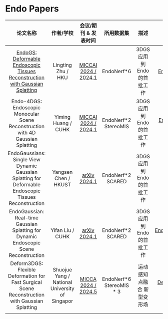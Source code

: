 # Endo Papers

|                           论文名称                           |                    作者/学校                    |                   会议/期刊 & 发表时间                    |        所用数据集        |           描述            |                            Github                            |
| :----------------------------------------------------------: | :---------------------------------------------: | :-------------------------------------------------------: | :----------------------: | :-----------------------: | :----------------------------------------------------------: |
| [EndoGS: Deformable Endoscopic Tissues Reconstruction with Gaussian Splatting](./Endo/EndoGS.md) |               Lingting Zhu / HKU                | [MICCAI 2024 /  2024.1](https://arxiv.org/abs/2401.11535) |        EndoNerf*6        | 3DGS应用到Endo的首批工作  |      [EndoGS 106](https://github.com/HKU-MedAI/EndoGS)       |
| Endo-4DGS: Endoscopic Monocular Scene Reconstruction with 4D Gaussian Splatting |               Yiming Huang / CUHK               | [MICCAI 2024 /  2024.1](https://arxiv.org/abs/2401.16416) |   EndoNerf*2 StereoMIS   | 3DGS应用到Endo的首批工作  |   [Endo-4DGS 38](https://github.com/lastbasket/Endo-4DGS)    |
| EndoGaussians: Single View Dynamic Gaussian Splatting for Deformable Endoscopic Tissues Reconstruction |              Yangsen Chen / HKUST               |     [arXiv 2024.1](https://arxiv.org/abs/2401.13352)      |   EndoNerf*2   SCARED    | 3DGS应用到Endo的首批工作  |                              -                               |
| EndoGaussian: Real-time Gaussian Splatting for Dynamic Endoscopic Scene Reconstruction |                Yifan Liu / CUHK                 |     [arXiv 2024.1](https://arxiv.org/abs/2401.12561)      |   EndoNerf*2   SCARED    | 3DGS应用到Endo的首批工作  | [EndoGaussians 106](https://github.com/CUHK-AIM-Group/EndoGaussian) |
| Deform3DGS: Flexible Deformation for Fast Surgical Scene Reconstruction with Gaussian Splatting | Shuojue Yang /  National University of Singapor |  [MICCA 2024 / 2024.5](https://arxiv.org/abs/2405.17835)  | EndoNerf*6 StereoMIS * 3 | 运动感知点融合 新型变形场 |  [Deform3DGS 38](https://github.com/jinlab-imvr/Deform3DGS)  |
|                                                              |                                                 |                                                           |                          |                           |                                                              |

